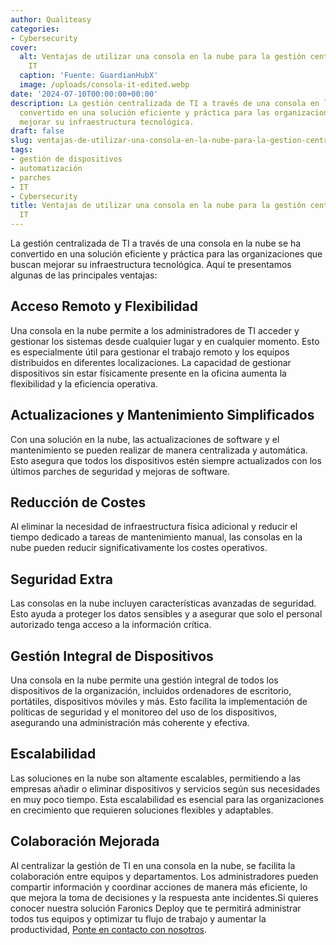 ```yaml
---
author: Qualiteasy
categories:
- Cybersecurity
cover:
  alt: Ventajas de utilizar una consola en la nube para la gestión centralizada de
    IT
  caption: 'Fuente: GuardianHubX'
  image: /uploads/consola-it-edited.webp
date: '2024-07-10T00:00:00+00:00'
description: La gestión centralizada de TI a través de una consola en la nube se ha
  convertido en una solución eficiente y práctica para las organizaciones que buscan
  mejorar su infraestructura tecnológica.
draft: false
slug: ventajas-de-utilizar-una-consola-en-la-nube-para-la-gestion-centralizada-de-ti
tags:
- gestión de dispositivos
- automatización
- parches
- IT
- Cybersecurity
title: Ventajas de utilizar una consola en la nube para la gestión centralizada de
  IT
---
```




La gestión centralizada de TI a través de una consola en la nube se ha convertido en una solución eficiente y práctica para las organizaciones que buscan mejorar su infraestructura tecnológica. Aquí te presentamos algunas de las principales ventajas:

## **Acceso Remoto y Flexibilidad**

Una consola en la nube permite a los administradores de TI acceder y gestionar los sistemas desde cualquier lugar y en cualquier momento. Esto es especialmente útil para gestionar el trabajo remoto y los equipos distribuidos en diferentes localizaciones. La capacidad de gestionar dispositivos sin estar físicamente presente en la oficina aumenta la flexibilidad y la eficiencia operativa.

## **Actualizaciones y Mantenimiento Simplificados**

Con una solución en la nube, las actualizaciones de software y el mantenimiento se pueden realizar de manera centralizada y automática. Esto asegura que todos los dispositivos estén siempre actualizados con los últimos parches de seguridad y mejoras de software.

## **Reducción de Costes**

Al eliminar la necesidad de infraestructura física adicional y reducir el tiempo dedicado a tareas de mantenimiento manual, las consolas en la nube pueden reducir significativamente los costes operativos. 

## **Seguridad Extra**

Las consolas en la nube incluyen características avanzadas de seguridad. Esto ayuda a proteger los datos sensibles y a asegurar que solo el personal autorizado tenga acceso a la información crítica.

## **Gestión Integral de Dispositivos**

Una consola en la nube permite una gestión integral de todos los dispositivos de la organización, incluidos ordenadores de escritorio, portátiles, dispositivos móviles y más. Esto facilita la implementación de políticas de seguridad y el monitoreo del uso de los dispositivos, asegurando una administración más coherente y efectiva.

## **Escalabilidad**

Las soluciones en la nube son altamente escalables, permitiendo a las empresas añadir o eliminar dispositivos y servicios según sus necesidades en muy poco tiempo. Esta escalabilidad es esencial para las organizaciones en crecimiento que requieren soluciones flexibles y adaptables.

## **Colaboración Mejorada**

Al centralizar la gestión de TI en una consola en la nube, se facilita la colaboración entre equipos y departamentos. Los administradores pueden compartir información y coordinar acciones de manera más eficiente, lo que mejora la toma de decisiones y la respuesta ante incidentes.Si quieres conocer nuestra solución Faronics Deploy que te permitirá administrar todos tus equipos y optimizar tu flujo de trabajo y aumentar la productividad, [Ponte en contacto con nosotros](https://esdeploy.com/evaluacion-deploy/).
